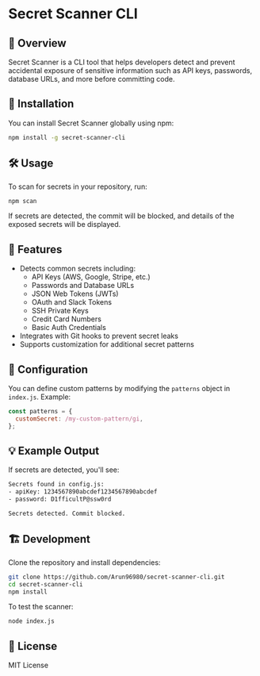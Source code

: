 # Secret Scanner CLI

## 📌 Overview
Secret Scanner is a CLI tool that helps developers detect and prevent accidental exposure of sensitive information such as API keys, passwords, database URLs, and more before committing code.

## 🚀 Installation

You can install Secret Scanner globally using npm:

```sh
npm install -g secret-scanner-cli
```

## 🛠 Usage

To scan for secrets in your repository, run:

```sh
npm scan
```

If secrets are detected, the commit will be blocked, and details of the exposed secrets will be displayed.

## 🎯 Features
- Detects common secrets including:
  - API Keys (AWS, Google, Stripe, etc.)
  - Passwords and Database URLs
  - JSON Web Tokens (JWTs)
  - OAuth and Slack Tokens
  - SSH Private Keys
  - Credit Card Numbers
  - Basic Auth Credentials
- Integrates with Git hooks to prevent secret leaks
- Supports customization for additional secret patterns

## 🔧 Configuration

You can define custom patterns by modifying the `patterns` object in `index.js`. Example:

```js
const patterns = {
  customSecret: /my-custom-pattern/gi,
};
```

## 💡 Example Output
If secrets are detected, you'll see:

```sh
Secrets found in config.js:
- apiKey: 1234567890abcdef1234567890abcdef
- password: D1fficultP@ssw0rd

Secrets detected. Commit blocked.
```

## 🏗 Development

Clone the repository and install dependencies:

```sh
git clone https://github.com/Arun96980/secret-scanner-cli.git
cd secret-scanner-cli
npm install
```

To test the scanner:

```sh
node index.js
```

## 📜 License
MIT License

